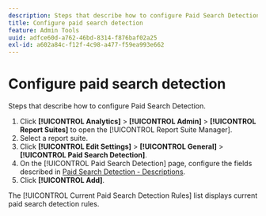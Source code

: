 ```yaml
---
description: Steps that describe how to configure Paid Search Detection.
title: Configure paid search detection
feature: Admin Tools
uuid: adfce60d-a762-46bd-8314-f876baf02a25
exl-id: a602a84c-f12f-4c98-a477-f59ea993e662
---
```

# Configure paid search detection

Steps that describe how to configure Paid Search Detection.

1. Click **[!UICONTROL Analytics]** > **[!UICONTROL Admin]** > **[!UICONTROL Report Suites]** to open the [!UICONTROL Report Suite Manager].
1. Select a report suite.
1. Click **[!UICONTROL Edit Settings]** > **[!UICONTROL General]** > **[!UICONTROL Paid Search Detection]**.
1. On the [!UICONTROL Paid Search Detection] page, configure the fields described in [Paid Search Detection - Descriptions](/help/admin/admin/paid-search-detection/paid-search-detection.md#section_0C2CFA0AF77B47098BE37CB024665D0D).
1. Click **[!UICONTROL Add]**.

The [!UICONTROL Current Paid Search Detection Rules] list displays current paid search detection rules.
